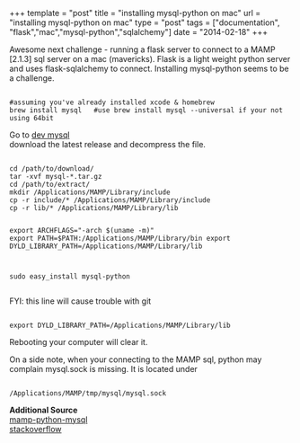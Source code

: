 +++
template = "post"
title = "installing mysql-python on mac"
url = "installing mysql-python on mac"
type = "post"
tags = ["documentation", "flask","mac","mysql-python","sqlalchemy"]
date = "2014-02-18"
+++
<p>Awesome next challenge - running a flask server to connect to a MAMP [2.1.3] sql server on a mac (mavericks).  Flask is a light weight python server and uses flask-sqlalchemy to connect.  Installing mysql-python seems to be a challenge.</p>
<pre><code class='language-bash'>
#assuming you've already installed xcode & homebrew
brew install mysql   #use brew install mysql --universal if your not using 64bit
</code></pre>
<p>Go to <a href="http://dev.mysql.com/downloads/mysql/">dev mysql</a><br />
download the latest release and decompress the file.</p>
<pre><code class='language-bash'>
cd /path/to/download/
tar -xvf mysql-*.tar.gz
cd /path/to/extract/
mkdir /Applications/MAMP/Library/include
cp -r include/* /Applications/MAMP/Library/include
cp -r lib/* /Applications/MAMP/Library/lib

export ARCHFLAGS="-arch $(uname -m)"
export PATH=$PATH:/Applications/MAMP/Library/bin
export DYLD_LIBRARY_PATH=/Applications/MAMP/Library/lib

sudo easy_install mysql-python
</code></pre>
<p>FYI: this line will cause trouble with git</p>
<pre><code class='language-bash'>
export DYLD_LIBRARY_PATH=/Applications/MAMP/Library/lib
</code></pre>
<p>Rebooting your computer will clear it.</p>
<p>On a side note, when your connecting to the MAMP sql, python may complain mysql.sock is missing.  It is located under</p>
<pre><code class='language-bash'>
/Applications/MAMP/tmp/mysql/mysql.sock
</code></pre>
<p><strong>Additional Source</strong><br />
<a href="http://racingtadpole.com/blog/mamp-python-and-mysqldb/">mamp-python-mysql</a><br />
<a href="http://stackoverflow.com/questions/17920115/python-mysqldb-again-symbol-not-found-mysql-affected-rows">stackoverflow</a></p>

